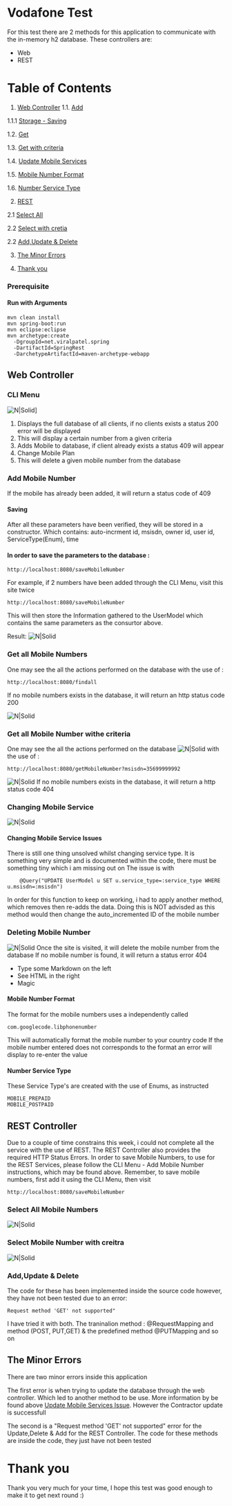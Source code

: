# Vodafone Test
For this test there are 2 methods for this application to communicate with the in-memory h2 database.
These controllers are: 
  - Web
  - REST
# Table of Contents
1. [Web Controller](##web-controller)
1.1. [Add](###add-mobile-number)

1.1.1 [Storage - Saving](####saving)

1.2. [Get](###get-all-mobile-numbers)

1.3. [Get with criteria](###get-all-mobile-number-with-criteria)

1.4. [Update Mobile Services](###changing-mobile-service )

1.5. [Mobile Number Format](####mobile-number-format)

1.6. [Number Service Type](####number-service-type)

2. [REST](##rest-controller)

2.1 [Select All](###select-all-mobile-numbers)

2.2 [Select with cretia](###select-mobile-number-with-creitra)

2.2 [Add,Update & Delete](###add,update-&-delete)

3. [The Minor Errors](##the-minor-errors)

4. [Thank you](#thank-you)

### Prerequisite
#### Run with Arguments
```
mvn clean install
mvn spring-boot:run
mvn eclipse:eclipse
mvn archetype:create 
  -DgroupId=net.viralpatel.spring
  -DartifactId=SpringRest
  -DarchetypeArtifactId=maven-archetype-webapp
  ```
## Web Controller
### CLI Menu

![N|Solid](http://i64.tinypic.com/2ppleg5.png)]
1. Displays the full database of all clients, if no clients exists a status 200 error will be displayed
2. This will display a certain number from a given criteria
3. Adds Mobile to database, if client already exists a status 409 will appear
4. Change Mobile Plan
5. This will delete a given mobile number from the database 

### Add Mobile Number
If the mobile has already been added, it will return a status code of 409

#### Saving
After all these parameters have been verified, they will be stored in a constructor. Which contains:
auto-incrment id, msisdn, owner id, user id, ServiceType(Enum), time

#### In order to **__save__** the parameters to the database :
```
http://localhost:8080/saveMobileNumber
```
For example, if 2 numbers have been added through the CLI Menu, visit this site twice
```
http://localhost:8080/saveMobileNumber
```
This will then store the Information gathered to the UserModel which contains the same parameters as the consurtor above.

Result:
![N|Solid](http://i65.tinypic.com/2s1ls1f.png)


### Get all Mobile Numbers
One may see the all the actions performed on the database with the use of :
```
http://localhost:8080/findall
```
If no mobile numbers exists in the database, it will return an http status code 200

![N|Solid](http://i63.tinypic.com/2gvoscm.png)


### Get all Mobile Number withe criteria
One may see the all the actions performed on the database 
![N|Solid](http://i68.tinypic.com/k15q4x.png)
with the use of :
```
http://localhost:8080/getMobileNumber?msisdn=35699999992
```
![N|Solid](http://i67.tinypic.com/23rwdhs.png)
If no mobile numbers exists in the database, it will return a http status code 404

### Changing Mobile Service 
![N|Solid](http://i67.tinypic.com/hv1klh.png)
#### Changing Mobile Service Issues
There is still one thing unsolved whilst changing service type.
It is something very simple and is documented within the code, there must be something tiny which i am missing out on
The issue is with
```
    @Query("UPDATE UserModel u SET u.service_type=:service_type WHERE u.msisdn=:msisdn")
```
In order for this function to keep on working, i had to apply another method, which removes then re-adds the data. 
Doing this is NOT advisded as this method would then change the auto_incremented ID of the mobile number

### Deleting Mobile Number
![N|Solid](http://i64.tinypic.com/262xs80.png)
Once the site is visited, it will delete the mobile number from the database
If no mobile number is found, it will return a status error 404

  - Type some Markdown on the left
  - See HTML in the right
  - Magic

#### Mobile Number Format
The format for the mobile numbers uses a independently called 
```
com.googlecode.libphonenumber
```
This will automatically format the mobile number to your country code
If the mobile number entered does not corresponds to the format an error will display to re-enter the value
#### Number Service Type
These Service Type's are created with the use of Enums, as instructed
```
MOBILE_PREPAID
MOBILE_POSTPAID
```

## REST Controller
Due to a couple of time constrains this week, i could not complete all the service with the use of REST.
The REST Controller also provides the required HTTP Status Errors.
In order to save Mobile Numbers, to use for the REST Services, please follow the CLI Menu - Add Mobile Number instructions, which may be found above.
Remember, to save mobile numbers, first add it using the CLI Menu, then visit
```
http://localhost:8080/saveMobileNumber
```
### Select All Mobile Numbers
![N|Solid](http://i64.tinypic.com/1zvbdyh.png)

### Select Mobile Number with creitra
![N|Solid](http://i63.tinypic.com/14vpb7r.png)

### Add,Update & Delete
The code for these has been implemented inside the source code however, they have not been tested due to an error:
```
Request method 'GET' not supported"
```
I have tried it with both. The traninalion method : @RequestMapping and method (POST, PUT,GET) & the predefined method @PUTMapping and so on

## The Minor Errors
There are two minor errors inside this application

The first error is when trying to update the database through the web controller. Which led to another method to be use. More information by be found above  [Update Mobile Services Issue](####changing-mobile-service-issues). However the Contractor update is successfull

The second is a "Request method 'GET' not supported" error for the Update,Delete & Add for the REST Controller.
The code for these methods are inside the code, they just have not been tested

# Thank you
Thank you very much for your time, I hope this test was good enough to make it to get next round :)
